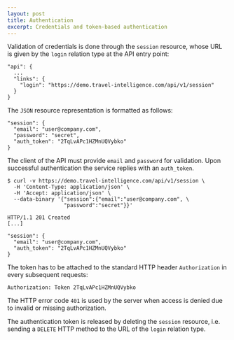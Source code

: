 ```yaml
---
layout: post
title: Authentication
excerpt: Credentials and token-based authentication
---
```


Validation of credentials is done through the `session` resource, whose URL is
given by the `login` relation type at the API entry point:

    "api": {
      ...
      "links": {
        "login": "https://demo.travel-intelligence.com/api/v1/session"
      }
    }


The `JSON` resource representation is formatted as follows:

    "session": {
      "email": "user@company.com",
      "password": "secret",
      "auth_token": "2TqLvAPc1HZMnUQVybko"
    }

The client of the API must provide `email` and `password` for validation.
Upon successful authentication the service replies with an `auth_token`.

    $ curl -v https://demo.travel-intelligence.com/api/v1/session \
      -H 'Content-Type: application/json' \
      -H 'Accept: application/json' \
      --data-binary '{"session":{"email":"user@company.com", \
                      "password":"secret"}}'

    HTTP/1.1 201 Created
    [...]

    "session": {
      "email": "user@company.com",
      "auth_token": "2TqLvAPc1HZMnUQVybko"
    }

The token has to be attached to the standard HTTP header `Authorization` in
every subsequent requests:

    Authorization: Token 2TqLvAPc1HZMnUQVybko

The HTTP error code `401` is used by the server when access is denied due to
invalid or missing authorization.

The authentication token is released by deleting the `session` resource,
i.e. sending a `DELETE` HTTP method to the URL of the `login` relation type.
